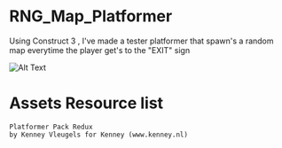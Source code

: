 # RNG_Map_Platformer
 Using Construct 3 , I've made a tester platformer that spawn's a random map everytime the player get's to the "EXIT" sign


![Alt Text](https://media1.giphy.com/media/q2gm2TCUUOajrjcBxA/giphy.gif)


# Assets Resource list 




	Platformer Pack Redux
	by Kenney Vleugels for Kenney (www.kenney.nl)



